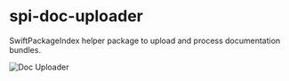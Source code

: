 # spi-doc-uploader

SwiftPackageIndex helper package to upload and process documentation bundles.

![Doc Uploader](https://user-images.githubusercontent.com/65520/210773047-9c1f7cba-252c-4da9-a0f5-2ab8d1ed123d.png)

